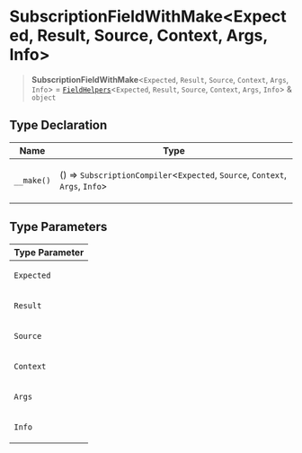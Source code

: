 # SubscriptionFieldWithMake\<Expected, Result, Source, Context, Args, Info\>

> **SubscriptionFieldWithMake**\<`Expected`, `Result`, `Source`, `Context`, `Args`, `Info`\> = [`FieldHelpers`](FieldHelpers.md)\<`Expected`, `Result`, `Source`, `Context`, `Args`, `Info`\> & `object`

## Type Declaration

<table>
<thead>
<tr>
<th>Name</th>
<th>Type</th>
</tr>
</thead>
<tbody>
<tr>
<td>

`__make()`

</td>
<td>

() => `SubscriptionCompiler`\<`Expected`, `Source`, `Context`, `Args`, `Info`\>

</td>
</tr>
</tbody>
</table>

## Type Parameters

<table>
<thead>
<tr>
<th>Type Parameter</th>
</tr>
</thead>
<tbody>
<tr>
<td>

`Expected`

</td>
</tr>
<tr>
<td>

`Result`

</td>
</tr>
<tr>
<td>

`Source`

</td>
</tr>
<tr>
<td>

`Context`

</td>
</tr>
<tr>
<td>

`Args`

</td>
</tr>
<tr>
<td>

`Info`

</td>
</tr>
</tbody>
</table>
